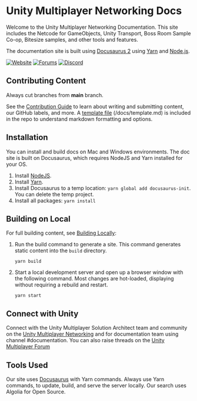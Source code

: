 # Unity Multiplayer Networking Docs

Welcome to the Unity Multiplayer Networking Documentation. This site includes the Netcode for GameObjects, Unity Transport, Boss Room Sample Co-op, Bitesize samples, and other tools and features.

The documentation site is built using [Docusaurus 2](https://v2.docusaurus.io/) using [Yarn](https://yarnpkg.com/en/) and [Node.js](https://nodejs.org/en/download/). 

[![Website](https://img.shields.io/website?url=https%3A%2F%2Fdocs-multiplayer.unity3d.com%2F)](https://docs-multiplayer.unity3d.com/)
[![Forums](https://img.shields.io/badge/unity--forums-multiplayer-blue)](https://forum.unity.com/forums/multiplayer.26/)
[![Discord](https://img.shields.io/discord/449263083769036810.svg?label=discord&logo=discord&color=informational)](https://discord.gg/FM8SE9E)

## Contributing Content

Always cut branches from **main** branch. 

See the [Contribution Guide](https://github.com/Unity-Technologies/com.unity.multiplayer.docs/wiki) to learn about writing and submitting content, our GitHub labels, and more. A [template file](https://github.com/Unity-Technologies/com.unity.multiplayer.docs/blob/master/docs/template.md) (/docs/template.md) is included in the repo to understand markdown formatting and options.

## Installation

You can install and build docs on Mac and Windows environments. The doc site is built on Docusaurus, which requires NodeJS and Yarn installed for your OS.

1. Install [NodeJS](https://nodejs.org/en/download/).
2. Install [Yarn](https://yarnpkg.com/en/).
3. Install Docusaurus to a temp location: `yarn global add docusaurus-init`. You can delete the temp project.
4. Install all packages: `yarn install`

## Building on Local

For full building content, see [Building Locally](https://github.com/Unity-Technologies/com.unity.multiplayer.docs/wiki/Building-Locally):

1. Run the build command to generate a site. This command generates static content into the `build` directory.

    ```console
    yarn build
    ```

2. Start a local development server and open up a browser window with the following command. Most changes are hot-loaded, displaying without requiring a rebuild and restart.

    ```console
    yarn start
    ```

## Connect with Unity 

Connect with the Unity Multiplayer Solution Architect team and community on the [Unity Multiplayer Networking](http://discord.gg/unity-multiplayer-network) and for documentation team using channel #documentation. You can also raise threads on the [Unity Multiplayer Forum](https://forum.unity.com/forums/multiplayer.26/)

## Tools Used

Our site uses [Docusaurus](https://docusaurus.io/) with Yarn commands. Always use Yarn commands, to update, build, and serve the server locally. Our search uses Algolia for Open Source.